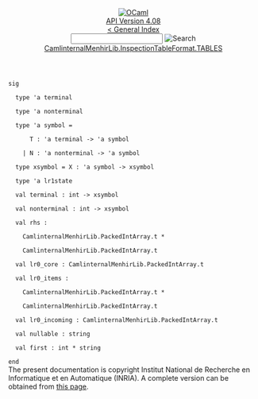 <!-- ((! set title API !)) ((! set documentation !)) ((! set api !)) ((! set nobreadcrumb !)) -->
<div class="api"><header><nav class="toc brand"><a class="brand" href="https://ocaml.org/"><img src="colour-logo-gray.svg" class="svg" alt="OCaml"></a></nav><nav class="toc"><div class="toc_version"><a href="/docs" id="version-select">API Version 4.08</a></div><a href="index.html">&lt; General Index</a><div class="api_search"><input type="text" name="apisearch" id="api_search" oninput="mySearch(false);" onkeypress="this.oninput();" onclick="this.oninput();" onpaste="this.oninput();">
<img src="search_icon.svg" alt="Search" class="svg" onclick="mySearch(false)"></div>
<div id="search_results"></div><div class="toc_title"><a href="CamlinternalMenhirLib.InspectionTableFormat.TABLES.html">CamlinternalMenhirLib.InspectionTableFormat.TABLES</a></div><ul></ul></nav></header>
<code class="code"><span class="keyword">sig</span><br>
&nbsp;&nbsp;<span class="keyword">type</span>&nbsp;<span class="keywordsign">'</span>a&nbsp;terminal<br>
&nbsp;&nbsp;<span class="keyword">type</span>&nbsp;<span class="keywordsign">'</span>a&nbsp;nonterminal<br>
&nbsp;&nbsp;<span class="keyword">type</span>&nbsp;<span class="keywordsign">'</span>a&nbsp;symbol&nbsp;=<br>
&nbsp;&nbsp;&nbsp;&nbsp;&nbsp;&nbsp;<span class="constructor">T</span>&nbsp;:&nbsp;<span class="keywordsign">'</span>a&nbsp;terminal&nbsp;<span class="keywordsign">-&gt;</span>&nbsp;<span class="keywordsign">'</span>a&nbsp;symbol<br>
&nbsp;&nbsp;&nbsp;&nbsp;<span class="keywordsign">|</span>&nbsp;<span class="constructor">N</span>&nbsp;:&nbsp;<span class="keywordsign">'</span>a&nbsp;nonterminal&nbsp;<span class="keywordsign">-&gt;</span>&nbsp;<span class="keywordsign">'</span>a&nbsp;symbol<br>
&nbsp;&nbsp;<span class="keyword">type</span>&nbsp;xsymbol&nbsp;=&nbsp;<span class="constructor">X</span>&nbsp;:&nbsp;<span class="keywordsign">'</span>a&nbsp;symbol&nbsp;<span class="keywordsign">-&gt;</span>&nbsp;xsymbol<br>
&nbsp;&nbsp;<span class="keyword">type</span>&nbsp;<span class="keywordsign">'</span>a&nbsp;lr1state<br>
&nbsp;&nbsp;<span class="keyword">val</span>&nbsp;terminal&nbsp;:&nbsp;int&nbsp;<span class="keywordsign">-&gt;</span>&nbsp;xsymbol<br>
&nbsp;&nbsp;<span class="keyword">val</span>&nbsp;nonterminal&nbsp;:&nbsp;int&nbsp;<span class="keywordsign">-&gt;</span>&nbsp;xsymbol<br>
&nbsp;&nbsp;<span class="keyword">val</span>&nbsp;rhs&nbsp;:<br>
&nbsp;&nbsp;&nbsp;&nbsp;<span class="constructor">CamlinternalMenhirLib</span>.<span class="constructor">PackedIntArray</span>.t&nbsp;*<br>
&nbsp;&nbsp;&nbsp;&nbsp;<span class="constructor">CamlinternalMenhirLib</span>.<span class="constructor">PackedIntArray</span>.t<br>
&nbsp;&nbsp;<span class="keyword">val</span>&nbsp;lr0_core&nbsp;:&nbsp;<span class="constructor">CamlinternalMenhirLib</span>.<span class="constructor">PackedIntArray</span>.t<br>
&nbsp;&nbsp;<span class="keyword">val</span>&nbsp;lr0_items&nbsp;:<br>
&nbsp;&nbsp;&nbsp;&nbsp;<span class="constructor">CamlinternalMenhirLib</span>.<span class="constructor">PackedIntArray</span>.t&nbsp;*<br>
&nbsp;&nbsp;&nbsp;&nbsp;<span class="constructor">CamlinternalMenhirLib</span>.<span class="constructor">PackedIntArray</span>.t<br>
&nbsp;&nbsp;<span class="keyword">val</span>&nbsp;lr0_incoming&nbsp;:&nbsp;<span class="constructor">CamlinternalMenhirLib</span>.<span class="constructor">PackedIntArray</span>.t<br>
&nbsp;&nbsp;<span class="keyword">val</span>&nbsp;nullable&nbsp;:&nbsp;string<br>
&nbsp;&nbsp;<span class="keyword">val</span>&nbsp;first&nbsp;:&nbsp;int&nbsp;*&nbsp;string<br>
<span class="keyword">end</span></code>
<div class="copyright">The present documentation is copyright Institut National de Recherche en Informatique et en Automatique (INRIA). A complete version can be obtained from <a href="http://caml.inria.fr/pub/docs/manual-ocaml/">this page</a>.</div></div>